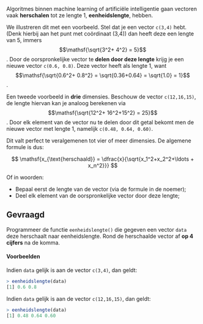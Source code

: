 Algoritmes binnen machine learning of artificiële intelligentie gaan vectoren vaak **herschalen** tot ze lengte 1, **eenheidslengte**,  hebben.

We illustreren dit met een voorbeeld. Stel dat je een vector `c(3,4)` hebt. (Denk hierbij aan het punt met coördinaat (3,4)) dan heeft deze een lengte van 5, immers $$\mathsf{\sqrt{3^2+ 4^2} = 5}$$. Door de oorspronkelijke vector te **delen door deze lengte** krijg je een nieuwe vector `c(0.6, 0.8)`. Deze vector heeft als lengte 1, want $$\mathsf{\sqrt{0.6^2+ 0.8^2} = \sqrt{0.36+0.64} = \sqrt{1.0} = 1}$$.

Een tweede voorbeeld in **drie** dimensies. Beschouw de vector `c(12,16,15)`, de lengte hiervan kan je analoog berekenen via $$\mathsf{\sqrt{12^2+ 16^2+15^2} = 25}$$. Door elk element van de vector nu te delen door dit getal bekomt men de nieuwe vector met lengte 1, namelijk `c(0.48, 0.64, 0.60)`.

Dit valt perfect te veralgemenen tot vier of meer dimensies. De algemene formule is dus:

$$
    \mathsf{x_{\text{herschaald}} = \dfrac{x}{\sqrt{x_1^2+x_2^2+\ldots + x_n^2}}}
$$

Of in woorden:
- Bepaal eerst de lengte van de vector (via de formule in de noemer);
- Deel elk element van de oorspronkelijke vector door deze lengte;

## Gevraagd

Programmeer de functie `eenheidslengte()` die gegeven een vector `data` deze herschaalt naar eenheidslengte. Rond de herschaalde vector af **op 4 cijfers** na de komma.

#### Voorbeelden

Indien `data` gelijk is aan de vector `c(3,4)`, dan geldt:

```R
> eenheidslengte(data)
[1] 0.6 0.8
```

Indien `data` gelijk is aan de vector `c(12,16,15)`, dan geldt:

```R
> eenheidslengte(data)
[1] 0.48 0.64 0.60
```
